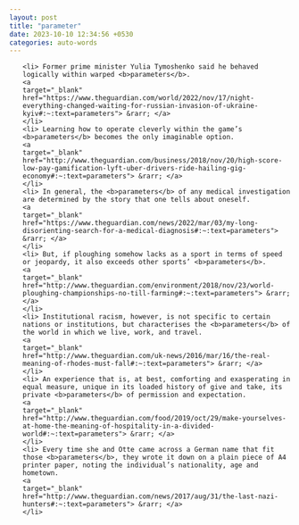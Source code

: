 ```yaml
---
layout: post
title: "parameter"
date: 2023-10-10 12:34:56 +0530
categories: auto-words
---
```

<ol>

    <li> Former prime minister Yulia Tymoshenko said he behaved logically within warped <b>parameters</b>.
    <a 
    target="_blank" 
    href="https://www.theguardian.com/world/2022/nov/17/night-everything-changed-waiting-for-russian-invasion-of-ukraine-kyiv#:~:text=parameters"> &rarr; </a>
    </li>
    <li> Learning how to operate cleverly within the game’s <b>parameters</b> becomes the only imaginable option.
    <a 
    target="_blank" 
    href="http://www.theguardian.com/business/2018/nov/20/high-score-low-pay-gamification-lyft-uber-drivers-ride-hailing-gig-economy#:~:text=parameters"> &rarr; </a>
    </li>
    <li> In general, the <b>parameters</b> of any medical investigation are determined by the story that one tells about oneself.
    <a 
    target="_blank" 
    href="https://www.theguardian.com/news/2022/mar/03/my-long-disorienting-search-for-a-medical-diagnosis#:~:text=parameters"> &rarr; </a>
    </li>
    <li> But, if ploughing somehow lacks as a sport in terms of speed or jeopardy, it also exceeds other sports’ <b>parameters</b>.
    <a 
    target="_blank" 
    href="http://www.theguardian.com/environment/2018/nov/23/world-ploughing-championships-no-till-farming#:~:text=parameters"> &rarr; </a>
    </li>
    <li> Institutional racism, however, is not specific to certain nations or institutions, but characterises the <b>parameters</b> of the world in which we live, work, and travel.
    <a 
    target="_blank" 
    href="http://www.theguardian.com/uk-news/2016/mar/16/the-real-meaning-of-rhodes-must-fall#:~:text=parameters"> &rarr; </a>
    </li>
    <li> An experience that is, at best, comforting and exasperating in equal measure, unique in its loaded history of give and take, its private <b>parameters</b> of permission and expectation.
    <a 
    target="_blank" 
    href="http://www.theguardian.com/food/2019/oct/29/make-yourselves-at-home-the-meaning-of-hospitality-in-a-divided-world#:~:text=parameters"> &rarr; </a>
    </li>
    <li> Every time she and Otte came across a German name that fit those <b>parameters</b>, they wrote it down on a plain piece of A4 printer paper, noting the individual’s nationality, age and hometown.
    <a 
    target="_blank" 
    href="http://www.theguardian.com/news/2017/aug/31/the-last-nazi-hunters#:~:text=parameters"> &rarr; </a>
    </li>